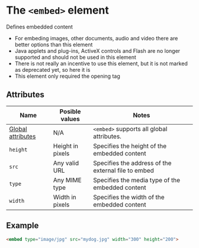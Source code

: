 # The `<embed>` element
Defines embedded content

- For embeding images, other documents, audio and video there are better options than this element
- Java applets and plug-ins, ActiveX controls and Flash are no longer supported and should not be used in this element
- There is not really an incentive to use this element, but it is not marked as deprecated yet, so here it is
- This element only required the opening tag

## Attributes
| Name | Posible values | Notes |
|-|-|-|
| [Global attributes](../first-steps/global-attributes.md) | N/A | `<embed>` supports all global attributes. |
| `height` | Height in pixels | Specifies the height of the embedded content |
| `src` | Any valid URL | Specifies the address of the external file to embed |
| `type` | Any MIME type | Specifies the media type of the embedded content |
| `width` | Width in pixels | Specifies the width of the embedded content |

## Example
```html
<embed type="image/jpg" src="mydog.jpg" width="300" height="200">
```